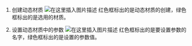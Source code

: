 ﻿1. 创建动态材质
![在这里插入图片描述](https://img-blog.csdnimg.cn/20200709141021583.png?x-oss-process=image/watermark,type_ZmFuZ3poZW5naGVpdGk,shadow_10,text_aHR0cHM6Ly9ibG9nLmNzZG4ubmV0L3FxXzQyNjczOTIx,size_16,color_FFFFFF,t_70)
红色框标出的是动态材质的创建，绿色框标出的是选用的材质。


2. 设置动态材质中的参数
![在这里插入图片描述](https://img-blog.csdnimg.cn/20200709141347255.png?x-oss-process=image/watermark,type_ZmFuZ3poZW5naGVpdGk,shadow_10,text_aHR0cHM6Ly9ibG9nLmNzZG4ubmV0L3FxXzQyNjczOTIx,size_16,color_FFFFFF,t_70)
红色框标出的是要设置参数的名字，绿色框标出的是设置的参数值。
